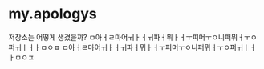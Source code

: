 # my.apologys
저장소는 어떻게 생겼을까? 
ㅁ아ㅓㄹ마어ㅟㅏㅓㅟ파ㅓ뮈ㅏㅓㅜ피머ㅜㅇ니퍼뮈ㅓㅜㅇ퍼ㅟㅣㅓㅏㅁㅇㅍ
ㅁ아ㅓㄹ마어ㅟㅏㅓㅟ파ㅓ뮈ㅏㅓㅜ피머ㅜㅇ니퍼뮈ㅓㅜㅇ퍼ㅟㅣㅓㅏㅁㅇㅍ
